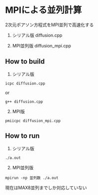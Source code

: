 # MPIによる並列計算

2次元ポアソン方程式をMPI並列で高速化する

1. シリアル版
diffusion.cpp

2. MPI並列版
diffusion_mpi.cpp

## How to build
1. シリアル版
```
icpc diffusion.cpp
```
or
``` 
g++ diffusion.cpp
```
2. MPI版
```
pmiicpc diffusion_mpi.cpp
```
## How to run
1. シリアル版
```
./a.out
```
2. MPI並列版
```
mpirun -np 並列数 ./a.out
```
現在はMAX8並列までしか対応していない
